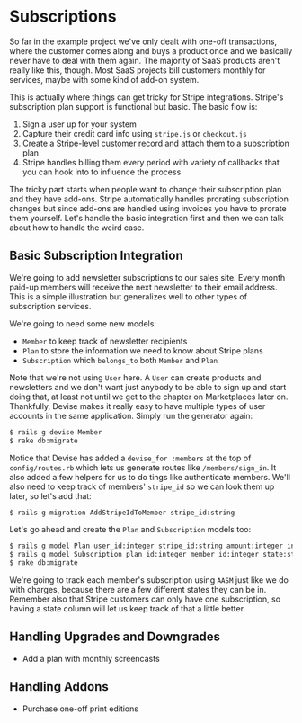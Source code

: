 # Subscriptions

So far in the example project we've only dealt with one-off transactions, where the customer comes along and buys a product once and we basically never have to deal with them again. The majority of SaaS products aren't really like this, though. Most SaaS projects bill customers monthly for services, maybe with some kind of add-on system.

This is actually where things can get tricky for Stripe integrations. Stripe's subscription plan support is functional but basic. The basic flow is:

1. Sign a user up for your system
2. Capture their credit card info using `stripe.js` or `checkout.js`
3. Create a Stripe-level customer record and attach them to a subscription plan
4. Stripe handles billing them every period with variety of callbacks that you can hook into to influence the process

The tricky part starts when people want to change their subscription plan and they have add-ons. Stripe automatically handles prorating subscription changes but since add-ons are handled using invoices you have to prorate them yourself. Let's handle the basic integration first and then we can talk about how to handle the weird case.

## Basic Subscription Integration

We're going to add newsletter subscriptions to our sales site. Every month paid-up members will receive the next newsletter to their email address. This is a simple illustration but generalizes well to other types of subscription services.

We're going to need some new models:

* `Member` to keep track of newsletter recipients
* `Plan` to store the information we need to know about Stripe plans
* `Subscription` which `belongs_to` both `Member`  and `Plan`

Note that we're not using `User` here. A `User` can create products and newsletters and we don't want just anybody to be able to sign up and start doing that, at least not until we get to the chapter on Marketplaces later on. Thankfully, Devise makes it really easy to have multiple types of user accounts in the same application. Simply run the generator again:

```bash
$ rails g devise Member
$ rake db:migrate
```

Notice that Devise has added a `devise_for :members` at the top of `config/routes.rb` which lets us generate routes like `/members/sign_in`. It also added a few helpers for us to do tings like authenticate members. We'll also need to keep track of members' `stripe_id` so we can look them up later, so let's add that:

```bash
$ rails g migration AddStripeIdToMember stripe_id:string
```

Let's go ahead and create the `Plan` and `Subscription` models too:

```bash
$ rails g model Plan user_id:integer stripe_id:string amount:integer interval:string
$ rails g model Subscription plan_id:integer member_id:integer state:string
$ rake db:migrate
```

We're going to track each member's subscription using `AASM` just like we do with charges, because there are a few different states they can be in. Remember also that Stripe customers can only have one subscription, so having a state column will let us keep track of that a little better.

## Handling Upgrades and Downgrades

* Add a plan with monthly screencasts

## Handling Addons

* Purchase one-off print editions